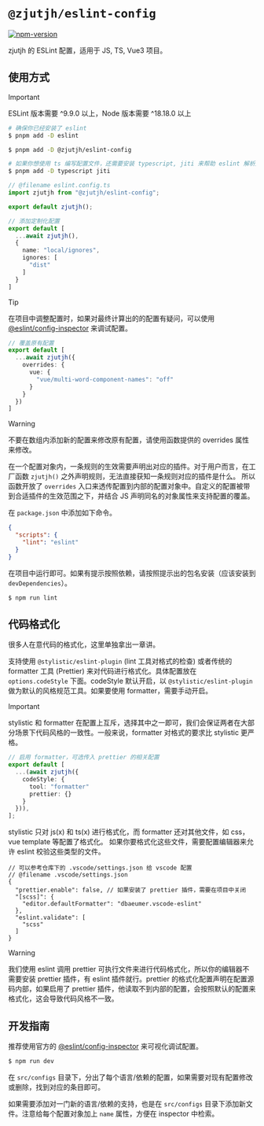 # `@zjutjh/eslint-config`

[![npm-version](https://img.shields.io/npm/v/%40zjutjh%2Feslint-config
)](https://www.npmjs.com/package/@zjutjh/eslint-config)

zjutjh 的 ESLint 配置，适用于 JS, TS, Vue3 项目。

## 使用方式

> [!IMPORTANT]
> ESLint 版本需要 ^9.9.0 以上，Node 版本需要 ^18.18.0 以上

```sh
# 确保你已经安装了 eslint
$ pnpm add -D eslint

$ pnpm add -D @zjutjh/eslint-config

# 如果你想使用 ts 编写配置文件，还需要安装 typescript, jiti 来帮助 eslint 解析配置
$ pnpm add -D typescript jiti
```

```ts
// @filename eslint.config.ts
import zjutjh from "@zjutjh/eslint-config";

export default zjutjh();
```

```ts
// 添加定制化配置
export default [
  ...await zjutjh(),
  {
    name: "local/ignores",
    ignores: [
      "dist"
    ]
  }
]
```

> [!TIP]
> 在项目中调整配置时，如果对最终计算出的的配置有疑问，可以使用 [@eslint/config-inspector](https://github.com/eslint/config-inspector) 来调试配置。

```ts
// 覆盖原有配置
export default [
  ...await zjutjh({
    overrides: {
      vue: {
        "vue/multi-word-component-names": "off"
      }
    }
  })
]
```

> [!WARNING]
> 不要在数组内添加新的配置来修改原有配置，请使用函数提供的 overrides 属性来修改。
>
> 在一个配置对象内，一条规则的生效需要声明出对应的插件。对于用户而言，在工厂函数 `zjutjh()` 之外声明规则，无法直接获知一条规则对应的插件是什么。
> 所以函数开放了 `overrides` 入口来透传配置到内部的配置对象中。自定义的配置被带到合适插件的生效范围之下，并结合 JS 声明同名的对象属性来支持配置的覆盖。

在 `package.json` 中添加如下命令。

```json
{
  "scripts": {
    "lint": "eslint"
  }
}
```

在项目中运行即可。如果有提示按照依赖，请按照提示出的包名安装（应该安装到 `devDependencies`）。

```sh
$ npm run lint
```

## 代码格式化

很多人在意代码的格式化，这里单独拿出一章讲。

支持使用 `@stylistic/eslint-plugin` (lint 工具对格式的检查) 或者传统的 formatter 工具
(Prettier) 来对代码进行格式化。具体配置放在 `options.codeStyle` 下面。codeStyle 默认开启，以
`@stylistic/eslint-plugin` 做为默认的风格规范工具。如果要使用 formatter，需要手动开启。

> [!IMPORTANT]
> stylistic 和 formatter 在配置上互斥，选择其中之一即可，我们会保证两者在大部分场景下代码风格的一致性。一般来说，formatter 对格式的要求比 stylistic 更严格。

```ts
// 启用 formatter，可选传入 prettier 的相关配置
export default [
  ...(await zjutjh({
    codeStyle: {
      tool: "formatter"
      prettier: {}
    }
  })),
];
```

stylistic 只对 js(x) 和 ts(x) 进行格式化，而 formatter 还对其他文件，如 css，vue template 等配置了格式化。
如果你要格式化这些文件，需要配置编辑器来允许 eslint 校验这些类型的文件。

```jsonc
// 可以参考仓库下的 .vscode/settings.json 给 vscode 配置
// @filename .vscode/settings.json
{
  "prettier.enable": false, // 如果安装了 prettier 插件，需要在项目中关闭
  "[scss]": {
    "editor.defaultFormatter": "dbaeumer.vscode-eslint"
  },
  "eslint.validate": [
    "scss"
  ]
}
```
> [!WARNING]
> 我们使用 eslint 调用 prettier 可执行文件来进行代码格式化，所以你的编辑器不需要安装 prettier 插件，有 eslint 插件就行。prettier 的格式化配置声明在配置源码内部，如果启用了 prettier 插件，他读取不到内部的配置，会按照默认的配置来格式化，这会导致代码风格不一致。

## 开发指南

推荐使用官方的 [@eslint/config-inspector](https://github.com/eslint/config-inspector) 来可视化调试配置。

```sh
$ npm run dev
```

在 `src/configs` 目录下，分出了每个语言/依赖的配置，如果需要对现有配置修改或删除，找到对应的条目即可。

如果需要添加对一门新的语言/依赖的支持，也是在 `src/configs` 目录下添加新文件。注意给每个配置对象加上 `name` 属性，方便在 inspector 中检索。
